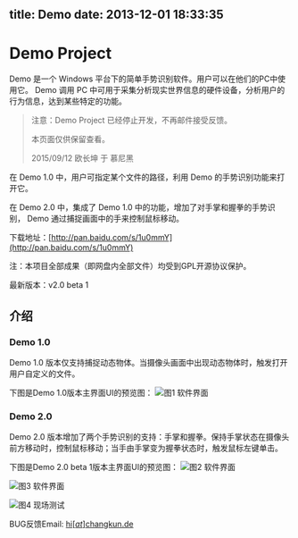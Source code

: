 title: Demo
date: 2013-12-01 18:33:35
---

# Demo Project

Demo 是一个 Windows 平台下的简单手势识别软件。用户可以在他们的PC中使用它。 Demo 调用 PC 中可用于采集分析现实世界信息的硬件设备，分析用户的行为信息，达到某些特定的功能。

> 注意：Demo Project 已经停止开发，不再邮件接受反馈。
> 
> 本页面仅供保留查看。
> 
> 2015/09/12 欧长坤 于 慕尼黑

在 Demo 1.0 中，用户可指定某个文件的路径，利用 Demo 的手势识别功能来打开它。

在 Demo 2.0 中，集成了 Demo 1.0 中的功能，增加了对手掌和握拳的手势识别， Demo 通过捕捉画面中的手来控制鼠标移动。

下载地址：[http://pan.baidu.com/s/1u0mmY](http://pan.baidu.com/s/1u0mmY)

注：本项目全部成果（即网盘内全部文件）均受到GPL开源协议保护。

最新版本：v2.0 beta 1

## 介绍

### Demo 1.0

Demo 1.0 版本仅支持捕捉动态物体。当摄像头画面中出现动态物体时，触发打开用户自定义的文件。

下图是Demo 1.0版本主界面UI的预览图：
![图1 软件界面](/images/demo/1.jpg)

### Demo 2.0

Demo 2.0 版本增加了两个手势识别的支持：手掌和握拳。保持手掌状态在摄像头前方移动时，控制鼠标移动；当手由手掌变为握拳状态时，触发鼠标左键单击。

下图是Demo 2.0 beta 1版本主界面UI的预览图：
![图2 软件界面](/images/demo/2.jpg)

![图3 软件界面](/images/demo/3.jpg)

![图4 现场测试](/images/demo/4.jpg)

BUG反馈Email: [hi[_at_]changkun.de](mailto:hi[_at_]changkun.de) 